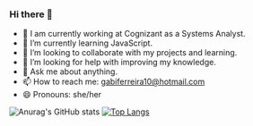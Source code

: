 ### Hi there 👋 

- 🔭 I am currently working at Cognizant as a Systems Analyst.
- 🌱 I’m currently learning JavaScript.
- 👯 I’m looking to collaborate with my projects and learning.
- 🤔 I’m looking for help with improving my knowledge.
- 💬 Ask me about anything.
- 📫 How to reach me: gabiferreira10@hotmail.com
- 😄 Pronouns: she/her

![Anurag's GitHub stats](https://github-readme-stats.vercel.app/api?username=GabriellyFerreiraa&show_icons=true&theme=dark)
[![Top Langs](https://github-readme-stats.vercel.app/api/top-langs/?username=GabriellyFerreiraa&layout=compact)](https://github.com/anuraghazra/github-readme-stats)
